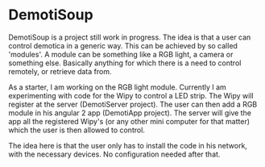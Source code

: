 # DemotiSoup

DemotiSoup is a project still work in progress. The idea is that a user can control demotica in a generic way. 
This can be achieved by so called 'modules'. A module can be something like a RGB light, a camera or something else. 
Basically anything for which there is a need to control remotely, or retrieve data from.

As a starter, I am working on the RGB light module. Currently I am experimenting with code for the Wipy to control a LED strip.
The Wipy will register at the server (DemotiServer project). The user can then add a RGB module in his angular 2 app (DemotiApp project).
The server will give the app all the registered Wipy's (or any other mini computer for that matter) which the user is then allowed to control.

The idea here is that the user only has to install the code in his network, with the necessary devices. No configuration needed after that.
